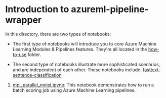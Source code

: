 # Introduction to azureml-pipeline-wrapper

In this directory, there are two types of notebooks:

* The first type of notebooks will introduce you to core Azure Machine Learning Modules & Pipelines features. They're all located in the [how-to-use](./how-to-use/) folder.

* The second type of notebooks illustrate more sophisticated scenarios, and are independent of each other. These notebooks include: [fasttext-sentence-classification](./fasttext-sentence-classification/)

1. [mpi_parallel_mnist.ipynb](./mpi_parallel_mnist): This notebook demonstrates how to run a batch scoring job using Azure Machine Learning pipelines.